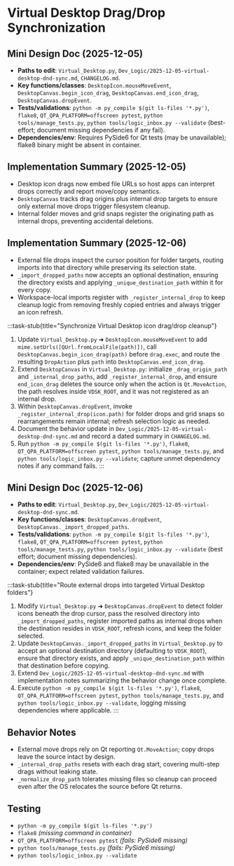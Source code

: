 # Virtual Desktop Drag/Drop Synchronization

## Mini Design Doc (2025-12-05)
- **Paths to edit**: `Virtual_Desktop.py`, `Dev_Logic/2025-12-05-virtual-desktop-dnd-sync.md`, `CHANGELOG.md`.
- **Key functions/classes**: `DesktopIcon.mouseMoveEvent`, `DesktopCanvas.begin_icon_drag`, `DesktopCanvas.end_icon_drag`, `DesktopCanvas.dropEvent`.
- **Tests/validations**: `python -m py_compile $(git ls-files '*.py')`, `flake8`, `QT_QPA_PLATFORM=offscreen pytest`, `python tools/manage_tests.py`, `python tools/logic_inbox.py --validate` (best-effort; document missing dependencies if any fail).
- **Dependencies/env**: Requires PySide6 for Qt tests (may be unavailable); flake8 binary might be absent in container.

## Implementation Summary (2025-12-05)
- Desktop icon drags now embed file URLs so host apps can interpret drops correctly and report move/copy semantics.
- `DesktopCanvas` tracks drag origins plus internal drop targets to ensure only external move drops trigger filesystem cleanup.
- Internal folder moves and grid snaps register the originating path as internal drops, preventing accidental deletions.

## Implementation Summary (2025-12-06)
- External file drops inspect the cursor position for folder targets, routing imports into that directory while preserving its selection state.
- `_import_dropped_paths` now accepts an optional destination, ensuring the directory exists and applying `_unique_destination_path` within it for every copy.
- Workspace-local imports register with `_register_internal_drop` to keep cleanup logic from removing freshly copied entries and always trigger an icon refresh.

:::task-stub{title="Synchronize Virtual Desktop icon drag/drop cleanup"}
1. Update `Virtual_Desktop.py` ➜ `DesktopIcon.mouseMoveEvent` to add `mime.setUrls([QUrl.fromLocalFile(path)])`, call `DesktopCanvas.begin_icon_drag(path)` before `drag.exec`, and route the resulting `DropAction` plus `path` into `DesktopCanvas.end_icon_drag`.
2. Extend `DesktopCanvas` in `Virtual_Desktop.py`: initialize `_drag_origin_path` and `_internal_drop_paths`, add `_register_internal_drop`, and ensure `end_icon_drag` deletes the source only when the action is `Qt.MoveAction`, the path resolves inside `VDSK_ROOT`, and it was not registered as an internal drop.
3. Within `DesktopCanvas.dropEvent`, invoke `_register_internal_drop(icon.path)` for folder drops and grid snaps so rearrangements remain internal; refresh selection logic as needed.
4. Document the behavior update in `Dev_Logic/2025-12-05-virtual-desktop-dnd-sync.md` and record a dated summary in `CHANGELOG.md`.
5. Run `python -m py_compile $(git ls-files '*.py')`, `flake8`, `QT_QPA_PLATFORM=offscreen pytest`, `python tools/manage_tests.py`, and `python tools/logic_inbox.py --validate`; capture unmet dependency notes if any command fails.
:::

## Mini Design Doc (2025-12-06)
- **Paths to edit**: `Virtual_Desktop.py`, `Dev_Logic/2025-12-05-virtual-desktop-dnd-sync.md`.
- **Key functions/classes**: `DesktopCanvas.dropEvent`, `DesktopCanvas._import_dropped_paths`.
- **Tests/validations**: `python -m py_compile $(git ls-files '*.py')`, `flake8`, `QT_QPA_PLATFORM=offscreen pytest`, `python tools/manage_tests.py`, `python tools/logic_inbox.py --validate` (best effort; document missing dependencies).
- **Dependencies/env**: PySide6 and flake8 may be unavailable in the container; expect related validation failures.

:::task-stub{title="Route external drops into targeted Virtual Desktop folders"}
1. Modify `Virtual_Desktop.py` ➜ `DesktopCanvas.dropEvent` to detect folder icons beneath the drop cursor, pass the resolved directory into `_import_dropped_paths`, register imported paths as internal drops when the destination resides in `VDSK_ROOT`, refresh icons, and keep the folder selected.
2. Update `DesktopCanvas._import_dropped_paths` in `Virtual_Desktop.py` to accept an optional destination directory (defaulting to `VDSK_ROOT`), ensure that directory exists, and apply `_unique_destination_path` within that destination before copying.
3. Extend `Dev_Logic/2025-12-05-virtual-desktop-dnd-sync.md` with implementation notes summarizing the behavior change once complete.
4. Execute `python -m py_compile $(git ls-files '*.py')`, `flake8`, `QT_QPA_PLATFORM=offscreen pytest`, `python tools/manage_tests.py`, and `python tools/logic_inbox.py --validate`, logging missing dependencies where applicable.
:::

## Behavior Notes
- External move drops rely on Qt reporting `Qt.MoveAction`; copy drops leave the source intact by design.
- `_internal_drop_paths` resets with each drag start, covering multi-step drags without leaking state.
- `_normalize_drop_path` tolerates missing files so cleanup can proceed even after the OS relocates the source before Qt returns.

## Testing
- `python -m py_compile $(git ls-files '*.py')`
- `flake8` _(missing command in container)_
- `QT_QPA_PLATFORM=offscreen pytest` _(fails: PySide6 missing)_
- `python tools/manage_tests.py` _(fails: PySide6 missing)_
- `python tools/logic_inbox.py --validate`

